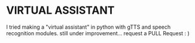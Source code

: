 # VIRTUAL ASSISTANT
I tried making a "virtual assistant" in python with gTTS and speech recognition modules.
still under improvement...
request a PULL Request : )

